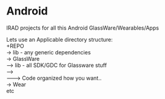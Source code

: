 Android
=======

IRAD projects for all this Android GlassWare/Wearables/Apps

Lets use an Applicable directory structure:
<br>
+REPO<br>
-> lib - any generic dependencies<br>
-> GlassWare<br>
--> lib  - all SDK/GDC for Glassware stuff<br>
--> <AppName><br>
---> Code organized how you want.. <br>
-> Wear <br>
etc<br>
